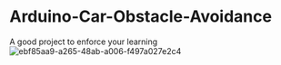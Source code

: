 # Arduino-Car-Obstacle-Avoidance
A good project to enforce your learning
![ebf85aa9-a265-48ab-a006-f497a027e2c4](https://github.com/MennahMabrouk/Arduino-Car-Obstacle-Avoidance/assets/101124995/1ba36d54-f933-42c3-b622-8ac7638d4402)
